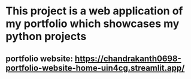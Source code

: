 # This project is a web application of my portfolio which showcases my python projects


## portfolio website: https://chandrakanth0698-portfolio-website-home-uin4cg.streamlit.app/ 
